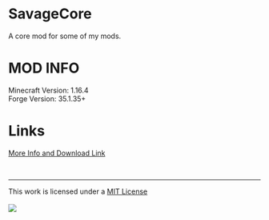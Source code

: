 SavageCore
==========

A core mod for some of my mods.  

MOD INFO
========
Minecraft Version: 1.16.4  
Forge Version: 35.1.35+  

Links
======
[More Info and Download Link](https://nlcc.savagedev.io/minecraft-mods/savagecore/)  

<br>

<hr>
This work is licensed under a <a rel="license" href="http://opensource.org/licenses/MIT" target="_blank">MIT License </a>    
<br>
<br>
<a rel="license" href="http://opensource.org/licenses/MIT" target="_blank"> <img src="http://opensource.org/trademarks/opensource/OSI-Approved-License-100x137.png"/></a>  
<br>  